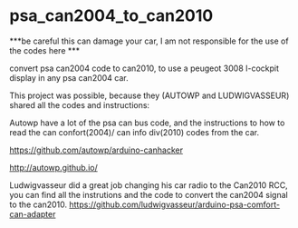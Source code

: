 # psa_can2004_to_can2010


***be careful this can damage your car, I am not responsible for the use of the codes here ***


convert psa can2004 code to can2010, to use a peugeot 3008 I-cockpit display in any psa can2004 car.


This project was possible, because they (AUTOWP and LUDWIGVASSEUR) shared all the codes and instructions:

Autowp have a lot of the psa can bus code, and the instructions to how to read the can confort(2004)/ can info div(2010) codes from the car.

https://github.com/autowp/arduino-canhacker 

http://autowp.github.io/

Ludwigvasseur did a great job changing his car radio to the Can2010 RCC, you can find all the instrutions and the code to convert the can2004 signal to the can2010.
https://github.com/ludwigvasseur/arduino-psa-comfort-can-adapter
